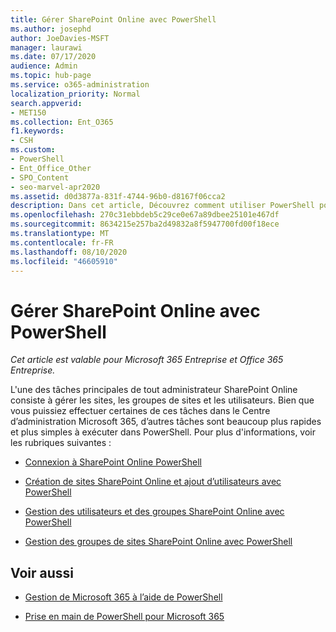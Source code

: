 ```yaml
---
title: Gérer SharePoint Online avec PowerShell
ms.author: josephd
author: JoeDavies-MSFT
manager: laurawi
ms.date: 07/17/2020
audience: Admin
ms.topic: hub-page
ms.service: o365-administration
localization_priority: Normal
search.appverid:
- MET150
ms.collection: Ent_O365
f1.keywords:
- CSH
ms.custom:
- PowerShell
- Ent_Office_Other
- SPO_Content
- seo-marvel-apr2020
ms.assetid: d0d3877a-831f-4744-96b0-d8167f06cca2
description: Dans cet article, Découvrez comment utiliser PowerShell pour Microsoft 365 pour gérer les utilisateurs, les groupes et les groupes de sites SharePoint Online.
ms.openlocfilehash: 270c31ebbdeb5c29ce0e67a89dbee25101e467df
ms.sourcegitcommit: 8634215e257ba2d49832a8f5947700fd00f18ece
ms.translationtype: MT
ms.contentlocale: fr-FR
ms.lasthandoff: 08/10/2020
ms.locfileid: "46605910"
---
```

# <a name="manage-sharepoint-online-with-powershell"></a>Gérer SharePoint Online avec PowerShell

*Cet article est valable pour Microsoft 365 Entreprise et Office 365 Entreprise.*

L'une des tâches principales de tout administrateur SharePoint Online consiste à gérer les sites, les groupes de sites et les utilisateurs. Bien que vous puissiez effectuer certaines de ces tâches dans le Centre d’administration Microsoft 365, d’autres tâches sont beaucoup plus rapides et plus simples à exécuter dans PowerShell. Pour plus d'informations, voir les rubriques suivantes :

- [Connexion à SharePoint Online PowerShell](https://docs.microsoft.com/powershell/sharepoint/sharepoint-online/connect-sharepoint-online?view=sharepoint-ps)
  
- [Création de sites SharePoint Online et ajout d’utilisateurs avec PowerShell](create-sharepoint-sites-and-add-users-with-powershell.md)
    
- [Gestion des utilisateurs et des groupes SharePoint Online avec PowerShell](manage-sharepoint-users-and-groups-with-powershell.md)
    
- [Gestion des groupes de sites SharePoint Online avec PowerShell](manage-sharepoint-site-groups-with-powershell.md)
    
## <a name="see-also"></a>Voir aussi

- [Gestion de Microsoft 365 à l’aide de PowerShell](manage-office-365-with-office-365-powershell.md)

- [Prise en main de PowerShell pour Microsoft 365](getting-started-with-office-365-powershell.md)
